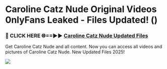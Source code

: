# Caroline Catz Nude Original Videos 0nlyFans Leaked - Files Updated! ()

<h3>🔴 CLICK HERE 🌐==►► <a href="https://tinyurl.com/2p9ay9w9" rel="nofollow">Caroline Catz Nude Updated Files</a></h3>

Get Caroline Catz Nude and all content. Now you can access all videos and pictures of Caroline Catz Nude. New Updated Files 2025!

[![](https://i.imgur.com/KQgVmj3.gif)](https://tinyurl.com/2p9ay9w9)
